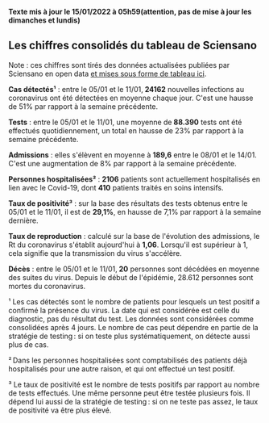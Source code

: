 <strong>Texte mis à jour le 15/01/2022 à 05h59(attention, pas de mise à jour les dimanches et lundis)</strong><h2>Les chiffres consolidés du tableau de Sciensano</h2><p>Note : ces chiffres sont tirés des données actualisées publiées par Sciensano en open data <a href='https://datastudio.google.com/embed/u/0/reporting/c14a5cfc-cab7-4812-848c-0369173148ab/page/ZwmOB_blank'>et mises sous forme de tableau ici</a>.<p><strong>Cas détectés¹</strong> : entre le 05/01 et le 11/01,<strong> 24162</strong> nouvelles infections au coronavirus ont été détectées en moyenne chaque jour. C'est une hausse de 51% par rapport à la semaine précédente.<p><strong>Tests</strong> : entre le 05/01 et le 11/01, une moyenne de<strong> 88.390</strong> tests ont été effectués quotidiennement, un total en hausse de 23% par rapport à la semaine précédente.<p><strong>Admissions</strong> : elles s'élèvent en moyenne à <strong> 189,6</strong> entre le 08/01 et le 14/01. C'est une augmentation de 8% par rapport à la semaine précédente.<p><strong>Personnes hospitalisées²</strong> : <strong>2106</strong> patients sont actuellement hospitalisés en lien avec le Covid-19, dont <strong>410</strong> patients traités en soins intensifs.<p><strong>Taux de positivité³</strong> : sur la base des résultats des tests obtenus entre le 05/01 et le 11/01, il est de <strong>29,1%</strong>, en hausse de 7,1% par rapport à la semaine dernière.<p><strong>Taux de reproduction</strong> : calculé sur la base de l'évolution des admissions, le Rt du coronavirus s'établit aujourd'hui à <strong>1,06</strong>. Lorsqu'il est supérieur à 1, cela signifie que la transmission du virus s'accélère.<p><strong>Décès</strong> : entre le 05/01 et le 11/01,<strong> 20</strong> personnes sont décédées en moyenne des suites du virus. Depuis le début de l'épidémie, 28.612 personnes sont mortes du coronavirus.<p>¹ Les cas détectés sont le nombre de patients pour lesquels un test positif a confirmé la présence du virus. La date qui est considérée est celle du diagnostic, pas du résultat du test. Les données sont considérées comme consolidées après 4 jours. Le nombre de cas peut dépendre en partie de la stratégie de testing : si on teste plus systématiquement, on détecte aussi plus de cas.<p>² Dans les personnes hospitalisées sont comptabilisés des patients déjà hospitalisés pour une autre raison, et qui ont effectué un test positif.<p>³ Le taux de positivité est le nombre de tests positifs par rapport au nombre de tests effectués. Une même personne peut être testée plusieurs fois. Il dépend lui aussi de la stratégie de testing : si on ne teste pas assez, le taux de positivité va être plus élevé.